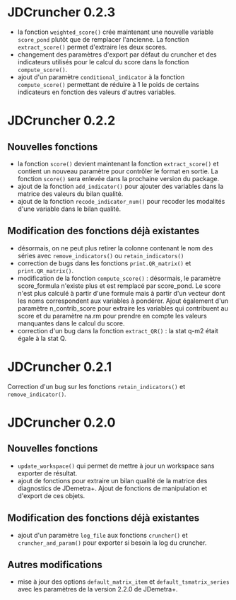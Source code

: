 # JDCruncher 0.2.3

 * la fonction `weighted_score()` crée maintenant une nouvelle variable `score_pond` plutôt que de remplacer l'ancienne. La fonction `extract_score()` permet d'extraire les deux scores.
 * changement des paramètres d'export par défaut du cruncher et des indicateurs utilisés pour le calcul du score dans la fonction `compute_score()`.
 * ajout d'un paramètre `conditional_indicator` à la fonction `compute_score()` permettant de réduire à 1 le poids de certains indicateurs en fonction des valeurs d'autres variables.

# JDCruncher 0.2.2

## Nouvelles fonctions

 * la fonction `score()` devient maintenant la fonction `extract_score()` et contient un nouveau paramètre pour contrôler le format en sortie. La fonction `score()` sera enlevée dans la prochaine version du package.
 * ajout de la fonction `add_indicator()` pour ajouter des variables dans la matrice des valeurs du bilan qualité.
 * ajout de la fonction `recode_indicator_num()` pour recoder les modalités d'une variable dans le bilan qualité.

## Modification des fonctions déjà existantes

 * désormais, on ne peut plus retirer la colonne contenant le nom des séries avec `remove_indicators()` ou `retain_indicators()`
 * correction de bugs dans les fonctions `print.QR_matrix()` et `print.QR_matrix()`.
 * modification de la fonction `compute_score()` : désormais, le paramètre score_formula n'existe plus et est remplacé par score_pond. Le score n'est plus calculé à partir d'une formule mais à partir d'un vecteur dont les noms correspondent aux variables à pondérer. Ajout également d'un paramètre n_contrib_score pour extraire les variables qui contribuent au score et du paramètre na.rm pour prendre en compte les valeurs manquantes dans le calcul du score.
 * correction d'un bug dans la fonction `extract_QR()` : la stat q-m2 était égale à la stat Q.

# JDCruncher 0.2.1

Correction d'un bug sur les fonctions `retain_indicators()` et `remove_indicator()`.


# JDCruncher 0.2.0

## Nouvelles fonctions

 * `update_workspace()` qui permet de mettre à jour un workspace sans exporter de résultat.
 * ajout de fonctions pour extraire un bilan qualité de la matrice des diagnostics de JDemetra+. Ajout de fonctions de manipulation et d'export de ces objets.

## Modification des fonctions déjà existantes

 * ajout d'un paramètre `log_file` aux fonctions `cruncher()` et `cruncher_and_param()` pour exporter si besoin la log du cruncher.

## Autres modifications
 * mise à jour des options `default_matrix_item` et `default_tsmatrix_series` avec les paramètres de la version 2.2.0 de JDemetra+.
